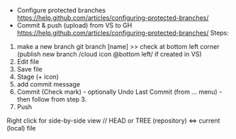 * Configure protected branches 
https://help.github.com/articles/configuring-protected-branches/ 
* Commit & push (upload) from VS to GH https://help.github.com/articles/configuring-protected-branches/
Steps: 
1. make a new branch git branch [name] >> check at bottom left corner
  (publish new branch /cloud icon @bottom left/ if created in VS) 
2. Edit file
3. Save file
3. Stage (+ icon) 
4. add commit message
5. Commit (Check mark) - optionally Undo Last Commit (from ... menu) - then follow from step 3. 
6. Push 

Right click for side-by-side view // 
HEAD or TREE (repository) <=> current (local) file 

